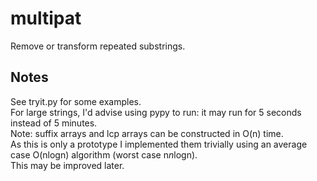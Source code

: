multipat
========

Remove or transform repeated substrings.


Notes
------
See tryit.py for some examples.  
For large strings, I'd advise using pypy to run: it may run for 5 seconds instead of 5 minutes.  
Note: suffix arrays and lcp arrays can be constructed in O(n) time.  
      As this is only a prototype I implemented them trivially using an average case O(nlogn) algorithm (worst case n*n*logn).  
      This may be improved later.
